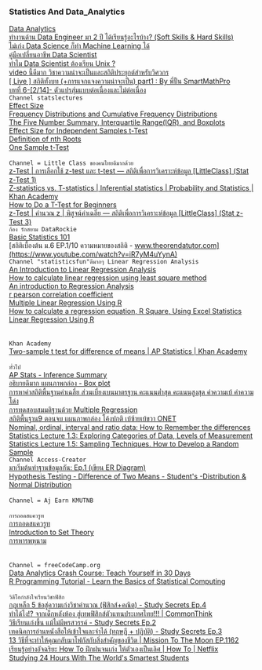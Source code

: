 ### Statistics And Data_Analytics
[Data Analytics](https://blog.datath.com/data-analytics-manager-at-predictive/?fbclid=IwAR1Y_VpPK-y3TrDtWpbWYszpzVO3W_N4VP7hQoS2O_69YkbXPZYzRkcnQoI)<br>
[ทำงานด้าน Data Engineer มา 2 ปี ได้เรียนรู้อะไรบ้าง? (Soft Skills & Hard Skills)](https://blog.datath.com/data-engineer-soft-skills-hard-skills/)<br>
[ไม่เก่ง Data Science ก็ทำ Machine Learning ได้](https://blog.datath.com/cloud-data-science/)<br>
[คู่มือเปลี่ยนอาชีพ Data Scientist](https://blog.datath.com/data-scientist/)<br>
[ทำไม Data Scientist ต้องเรียน Unix ?](https://blog.datath.com/data-scientist-unix/)<br>
[video นี้ดีมาก วิชาความน่าจะเป็นและสถิติประยุกต์สำหรับวิศวกร](https://www.youtube.com/watch?v=kUv3gaq7Jpw)<br>
[[ Live ] สถิติทั้งบท (+การแจกแจงความน่าจะเป็น) part1 : By พี่ปั้น SmartMathPro](https://www.youtube.com/watch?v=VKblxmZfJ58)<br>
[บทที่ 6-[2/14]- ตัวแปรสุ่มแบบต่อเนื่องและไม่ต่อเนื่อง](https://www.youtube.com/watch?v=APfXMJVKz3E)<br>
``` Channel statslectures ```<br>
[Effect Size](https://www.youtube.com/watch?v=hEx0ZShqRlc&list=RDCMUCAw1xA2HV7NNq7aq-OSuE4g&index=3)<br>
[Frequency Distributions and Cumulative Frequency Distributions](https://www.youtube.com/watch?v=_reCJBfnE7A&list=RDCMUCAw1xA2HV7NNq7aq-OSuE4g&index=4)<br>
[The Five Number Summary, Interquartile Range(IQR), and Boxplots](https://www.youtube.com/watch?v=MXIU5pQi3UM&list=RDCMUCAw1xA2HV7NNq7aq-OSuE4g&index=6)<br>
[Effect Size for Independent Samples t-Test](https://www.youtube.com/watch?v=wGlbyNBxEM8&list=RDCMUCAw1xA2HV7NNq7aq-OSuE4g&index=7)<br>
[Definition of nth Roots](https://www.youtube.com/watch?v=npVkoJwl374&list=RDCMUCAw1xA2HV7NNq7aq-OSuE4g&index=8)<br>
[One Sample t-Test](https://www.youtube.com/watch?v=VPd8DOL13Iw&list=RDCMUCAw1xA2HV7NNq7aq-OSuE4g&index=9)<br>
[]()<br>
```Channel = Little Class ของคนไทยดีมากด้วย```<br>
[z-Test | การเลือกใช้ z-test และ t-test — สถิติเพื่อการวิเคราะห์ข้อมูล [LittleClass] (Stat z-Test 1)](https://www.youtube.com/watch?v=EPu4WCCrOW0)<br>
[Z-statistics vs. T-statistics | Inferential statistics | Probability and Statistics | Khan Academy](https://www.youtube.com/watch?v=5ABpqVSx33I)<br>
[How to Do a T-Test for Beginners](https://www.youtube.com/watch?v=qvPWQ-e03tQ)<br>
[z-Test | คำนวณ z | พิสูจน์ค่าเฉลี่ย — สถิติเพื่อการวิเคราะห์ข้อมูล [LittleClass] (Stat z-Test 3)](https://www.youtube.com/watch?v=URgt9rKwQOQ)<br>
```ก้อง รักสยาม DataRockie```<br>
[Basic Statistics 101](https://www.youtube.com/watch?v=6WdLwsrXTNA&t=478s)<br>
[สถิติเบื้องต้น ม.6 EP.1/10 ความหมายของสถิติ - www.theorendatutor.com](https://www.youtube.com/watch?v=iR7yM4uYynA)<br>
```Channel "statisticsfun"ดีมากๆ Linear Regression Analysis```<br>
[An Introduction to Linear Regression Analysis](https://www.youtube.com/watch?v=zPG4NjIkCjc)<br>
[How to calculate linear regression using least square method](https://www.youtube.com/watch?v=JvS2triCgOY)<br>
[An introduction to Regression Analysis](https://www.youtube.com/watch?v=KADYlV95Bd0&list=RDCMUClD8c_piy1nrJySPJUgyivg&index=3)<br>
[r pearson correlation coefficient](https://www.youtube.com/watch?v=KADYlV95Bd0&list=RDCMUClD8c_piy1nrJySPJUgyivg&index=4)<br>
[Multiple Linear Regression Using R](https://www.youtube.com/watch?v=WRp_MpYQFbg&list=RDCMUClD8c_piy1nrJySPJUgyivg&index=4)<br>
[How to calculate a regression equation, R Square, Using Excel Statistics](https://www.youtube.com/watch?v=Wdat_8a2404&list=RDCMUClD8c_piy1nrJySPJUgyivg&index=5)<br>
[Linear Regression Using R](https://www.youtube.com/watch?v=SesWt4PDJdw&list=RDCMUClD8c_piy1nrJySPJUgyivg&index=6)<br>
[]()<br>
[]()<br>
```Khan Academy```<br>
[Two-sample t test for difference of means | AP Statistics | Khan Academy](https://www.youtube.com/watch?v=NkGvw18zlGQ)<br>
[]()<br>
```ทั่วไป```<br>
[AP Stats - Inference Summary](https://www.youtube.com/watch?v=RUNbDM7iB6s)<br>
[อธิบายดีมาก แผนภาพกล่อง - Box plot](https://www.youtube.com/watch?v=b4WWo2bxSL0)<br>
[การหาค่าสถิติพื้นฐานค่าเฉลี่ย ส่วนเบี่ยงเบนมาตรฐาน คะแนนต่ำสุด คะแนนสูงสุด ค่าความเบ้ ค่าความโด่ง](https://www.youtube.com/watch?v=I0CTsS7kuw4)<br>
[การทดสอบสมมติฐานด้วย Multiple Regression](https://www.youtube.com/watch?v=I5gxIaKf22E)<br>
[สถิติพื้นฐาน9 ตอนจบ แผนภาพกล่อง โค้งปกติ เบ้ซ้ายเบ้ขวา ONET](https://www.youtube.com/watch?v=80pjzrEuXG0)<br>
[Nominal, ordinal, interval and ratio data: How to Remember the differences](https://www.youtube.com/watch?v=LPHYPXBK_ks)<br>
[Statistics Lecture 1.3: Exploring Categories of Data, Levels of Measurement](https://www.youtube.com/watch?v=z6dtF1eJ3m4)<br>
[Statistics Lecture 1.5: Sampling Techniques. How to Develop a Random Sample](https://www.youtube.com/watch?v=MfkJu7J1LE4)<br>
``` Channel Access-Creator ```<br>
[มาเริ่มต้นทำฐานข้อมูลกัน: Ep.1 (เขียน ER Diagram)](https://www.youtube.com/watch?v=HuztS7t9hZc)<br>
[Hypothesis Testing - Difference of Two Means - Student's -Distribution & Normal Distribution](https://www.youtube.com/watch?v=UcZwyzwWU7o)<br>
[]()<br>
``` Channel = Aj Earn KMUTNB ```<br>
[]()<br>
```การถอดสแควรูท```<br>
[การถอดสแควรูท](https://www.youtube.com/watch?v=pqOs_CTKQTw)<br>
[Introduction to Set Theory](https://www.youtube.com/watch?v=vGelH3Jibt4&list=RDCMUCNVMxRMEwvo9AS-Jfh6fQFg&index=2)<br>
[การหารพหุนาม](https://www.youtube.com/watch?v=zfdsyR7eLJc&list=RDCMUCZsmsUjz0GzHZXI3ibO_4lw&index=26)<br>
[]()<br>
[]()<br>
```Channel = freeCodeCamp.org```<br>
[Data Analytics Crash Course: Teach Yourself in 30 Days](https://www.youtube.com/watch?v=jcTj6FgWOpo)<br>
[R Programming Tutorial - Learn the Basics of Statistical Computing](https://www.youtube.com/watch?v=_V8eKsto3Ug)<br>
[]()<br>
```วิดีโอกำลังใจเรียนวิชาฟิสิก```<br>
[กฎเหล็ก 5 ข้อสู่ความเก่งวิชาคำนวณ (ฟิสิกส์+คณิต) - Study Secrets Ep.4](https://www.youtube.com/watch?v=eE2mr7ykn9Q)<br>
[ทำได้ไง!? จากเด็กหลังห้อง สู่เทพฟิสิกส์ตัวแทนประเทศไทย!!! | CommonThink](https://www.youtube.com/watch?v=EqcJp6wJcfk)<br>
[วิธีเรียนเก่งขึ้น แม้ไม่มีพรสวรรค์ - Study Secrets Ep.2](https://www.youtube.com/watch?v=PrI9JGjnuHo)<br>
[เทคนิคการอ่านหนังสือให้เข้าใจและจำได้ (ทฤษฎี + ปฏิบัติ) - Study Secrets Ep.3](https://www.youtube.com/watch?v=lsw2LYM3ymE)<br>
[13 วิธีที่จะทำให้คุณกลับมาโฟกัสกับสิ่งสำคัญของชีวิต | Mission To The Moon EP.1162](https://www.youtube.com/watch?v=yEewC0EO7jg)<br>
[เรียนรู้อย่างอัจฉริยะ How To ฝึกฝนจนเก่ง ให้ตัวเองเป็นเลิศ | How To | Netflix](https://www.youtube.com/watch?v=R1jYgRIY39o)<br>
[Studying 24 Hours With The World's Smartest Students](https://www.youtube.com/watch?v=u35PM5xRdaA)<br>
[]()<br>
